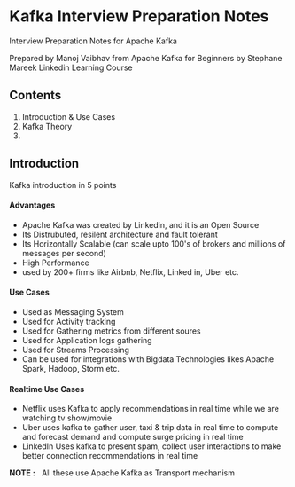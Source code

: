 # Kafka Interview Preparation Notes
Interview Preparation Notes for Apache Kafka

Prepared by Manoj Vaibhav from Apache Kafka for Beginners by Stephane Mareek Linkedin Learning Course

## Contents

1. Introduction & Use Cases
2. Kafka Theory
3. 


## Introduction

Kafka introduction in 5 points

#### Advantages

- Apache Kafka was created by Linkedin, and it is an Open Source
- Its Distrubuted, resilent architecture and fault tolerant
- Its Horizontally Scalable (can scale upto 100's of brokers and millions of messages per second)
- High Performance
- used by 200+ firms like Airbnb, Netflix, Linked in, Uber etc.

#### Use Cases

- Used as Messaging System
- Used for Activity tracking
- Used for Gathering metrics from different soures
- Used for Application logs gathering
- Used for Streams Processing
- Can be used for integrations with Bigdata Technologies likes Apache Spark, Hadoop, Storm etc. 

#### Realtime Use Cases

- Netflix uses Kafka to apply recommendations in real time while we are watching tv show/movie
- Uber uses kafka to gather user, taxi & trip data in real time to compute and forecast demand and compute surge pricing in real time
- LinkedIn Uses kafka to present spam, collect user interactions to make better connection recommendations in real time

**NOTE :** &nbsp; All these use Apache Kafka as Transport mechanism

